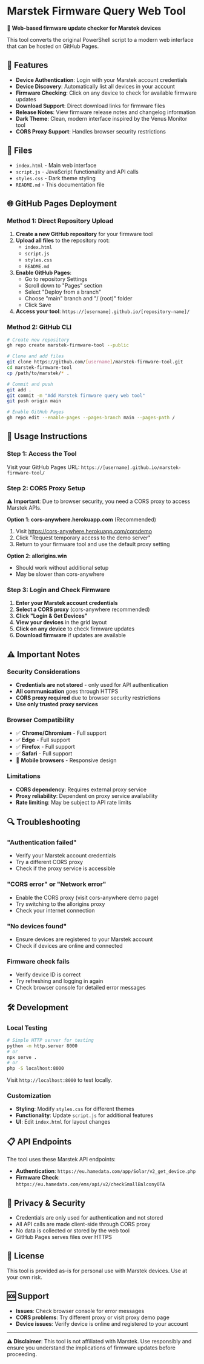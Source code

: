 # Marstek Firmware Query Web Tool

🔋 **Web-based firmware update checker for Marstek devices**

This tool converts the original PowerShell script to a modern web interface that can be hosted on GitHub Pages.

## 🚀 Features

- **Device Authentication**: Login with your Marstek account credentials
- **Device Discovery**: Automatically list all devices in your account
- **Firmware Checking**: Click on any device to check for available firmware updates
- **Download Support**: Direct download links for firmware files
- **Release Notes**: View firmware release notes and changelog information
- **Dark Theme**: Clean, modern interface inspired by the Venus Monitor tool
- **CORS Proxy Support**: Handles browser security restrictions

## 📂 Files

- `index.html` - Main web interface
- `script.js` - JavaScript functionality and API calls
- `styles.css` - Dark theme styling
- `README.md` - This documentation file

## 🌐 GitHub Pages Deployment

### Method 1: Direct Repository Upload

1. **Create a new GitHub repository** for your firmware tool
2. **Upload all files** to the repository root:
   - `index.html`
   - `script.js`
   - `styles.css`
   - `README.md`
3. **Enable GitHub Pages**:
   - Go to repository Settings
   - Scroll down to "Pages" section
   - Select "Deploy from a branch"
   - Choose "main" branch and "/ (root)" folder
   - Click Save
4. **Access your tool**: `https://[username].github.io/[repository-name]/`

### Method 2: GitHub CLI

```bash
# Create new repository
gh repo create marstek-firmware-tool --public

# Clone and add files
git clone https://github.com/[username]/marstek-firmware-tool.git
cd marstek-firmware-tool
cp /path/to/marstek/* .

# Commit and push
git add .
git commit -m "Add Marstek firmware query web tool"
git push origin main

# Enable GitHub Pages
gh repo edit --enable-pages --pages-branch main --pages-path /
```

## 🔧 Usage Instructions

### Step 1: Access the Tool
Visit your GitHub Pages URL: `https://[username].github.io/marstek-firmware-tool/`

### Step 2: CORS Proxy Setup
⚠️ **Important**: Due to browser security, you need a CORS proxy to access Marstek APIs.

**Option 1: cors-anywhere.herokuapp.com** (Recommended)
1. Visit https://cors-anywhere.herokuapp.com/corsdemo
2. Click "Request temporary access to the demo server"
3. Return to your firmware tool and use the default proxy setting

**Option 2: allorigins.win**
- Should work without additional setup
- May be slower than cors-anywhere

### Step 3: Login and Check Firmware
1. **Enter your Marstek account credentials**
2. **Select a CORS proxy** (cors-anywhere recommended)
3. **Click "Login & Get Devices"**
4. **View your devices** in the grid layout
5. **Click on any device** to check firmware updates
6. **Download firmware** if updates are available

## ⚠️ Important Notes

### Security Considerations
- **Credentials are not stored** - only used for API authentication
- **All communication** goes through HTTPS
- **CORS proxy required** due to browser security restrictions
- **Use only trusted proxy services**

### Browser Compatibility
- ✅ **Chrome/Chromium** - Full support
- ✅ **Edge** - Full support  
- ✅ **Firefox** - Full support
- ✅ **Safari** - Full support
- 📱 **Mobile browsers** - Responsive design

### Limitations
- **CORS dependency**: Requires external proxy service
- **Proxy reliability**: Dependent on proxy service availability
- **Rate limiting**: May be subject to API rate limits

## 🔍 Troubleshooting

### "Authentication failed"
- Verify your Marstek account credentials
- Try a different CORS proxy
- Check if the proxy service is accessible

### "CORS error" or "Network error"
- Enable the CORS proxy (visit cors-anywhere demo page)
- Try switching to the allorigins proxy
- Check your internet connection

### "No devices found"
- Ensure devices are registered to your Marstek account
- Check if devices are online and connected

### Firmware check fails
- Verify device ID is correct
- Try refreshing and logging in again
- Check browser console for detailed error messages

## 🛠️ Development

### Local Testing
```bash
# Simple HTTP server for testing
python -m http.server 8000
# or
npx serve .
# or
php -S localhost:8000
```

Visit `http://localhost:8000` to test locally.

### Customization
- **Styling**: Modify `styles.css` for different themes
- **Functionality**: Update `script.js` for additional features
- **UI**: Edit `index.html` for layout changes

## 📋 API Endpoints

The tool uses these Marstek API endpoints:

- **Authentication**: `https://eu.hamedata.com/app/Solar/v2_get_device.php`
- **Firmware Check**: `https://eu.hamedata.com/ems/api/v2/checkSmallBalconyOTA`

## 🔐 Privacy & Security

- Credentials are only used for authentication and not stored
- All API calls are made client-side through CORS proxy
- No data is collected or stored by the web tool
- GitHub Pages serves files over HTTPS

## 📄 License

This tool is provided as-is for personal use with Marstek devices. Use at your own risk.

## 🆘 Support

- **Issues**: Check browser console for error messages
- **CORS problems**: Try different proxy or visit proxy demo page
- **Device issues**: Verify device is online and registered to your account

---

**⚠️ Disclaimer**: This tool is not affiliated with Marstek. Use responsibly and ensure you understand the implications of firmware updates before proceeding.